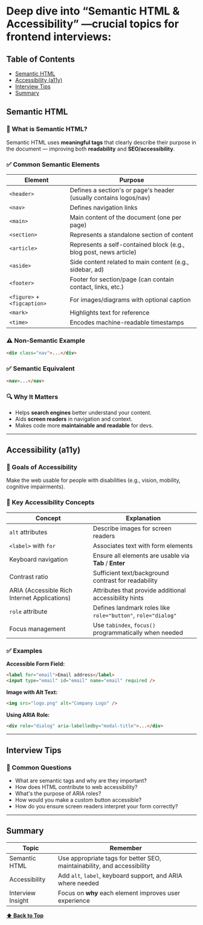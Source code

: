 # **Deep dive into “Semantic HTML & Accessibility” —crucial topics for frontend interviews:**

## Table of Contents

- [ Semantic HTML](#semantic-html)
- [ Accessibility (a11y)](<#accessibility-(a11y)>)
- [ Interview Tips](#interview-tips)
- [ Summary](#summary)

## Semantic HTML

### 🔹 What is Semantic HTML?

Semantic HTML uses **meaningful tags** that clearly describe their purpose in
the document — improving both **readability** and **SEO/accessibility**.

### ✅ Common Semantic Elements

| Element                     | Purpose                                                           |
| --------------------------- | ----------------------------------------------------------------- |
| `<header>`                  | Defines a section's or page's header (usually contains logos/nav) |
| `<nav>`                     | Defines navigation links                                          |
| `<main>`                    | Main content of the document (one per page)                       |
| `<section>`                 | Represents a standalone section of content                        |
| `<article>`                 | Represents a self-contained block (e.g., blog post, news article) |
| `<aside>`                   | Side content related to main content (e.g., sidebar, ad)          |
| `<footer>`                  | Footer for section/page (can contain contact, links, etc.)        |
| `<figure>` + `<figcaption>` | For images/diagrams with optional caption                         |
| `<mark>`                    | Highlights text for reference                                     |
| `<time>`                    | Encodes machine-readable timestamps                               |

### ⚠️ Non-Semantic Example

```html
<div class="nav">...</div>
```

### ✅ Semantic Equivalent

```html
<nav>...</nav>
```

### 🔍 Why It Matters

- Helps **search engines** better understand your content.
- Aids **screen readers** in navigation and context.
- Makes code more **maintainable and readable** for devs.

---

## Accessibility (a11y)

### 📌 Goals of Accessibility

Make the web usable for people with disabilities (e.g., vision, mobility,
cognitive impairments).

### 🔹 Key Accessibility Concepts

| Concept                                      | Explanation                                                  |
| -------------------------------------------- | ------------------------------------------------------------ |
| `alt` attributes                             | Describe images for screen readers                           |
| `<label>` with `for`                         | Associates text with form elements                           |
| Keyboard navigation                          | Ensure all elements are usable via **Tab** / **Enter**       |
| Contrast ratio                               | Sufficient text/background contrast for readability          |
| ARIA (Accessible Rich Internet Applications) | Attributes that provide additional accessibility hints       |
| `role` attribute                             | Defines landmark roles like `role="button"`, `role="dialog"` |
| Focus management                             | Use `tabindex`, `focus()` programmatically when needed       |

### ✅ Examples

**Accessible Form Field:**

```html
<label for="email">Email address</label>
<input type="email" id="email" name="email" required />
```

**Image with Alt Text:**

```html
<img src="logo.png" alt="Company Logo" />
```

**Using ARIA Role:**

```html
<div role="dialog" aria-labelledby="modal-title">...</div>
```

---

## Interview Tips

### 📌 Common Questions

- What are semantic tags and why are they important?
- How does HTML contribute to web accessibility?
- What's the purpose of ARIA roles?
- How would you make a custom button accessible?
- How do you ensure screen readers interpret your form correctly?

---

## Summary

| Topic             | Remember                                                                |
| ----------------- | ----------------------------------------------------------------------- |
| Semantic HTML     | Use appropriate tags for better SEO, maintainability, and accessibility |
| Accessibility     | Add `alt`, `label`, keyboard support, and ARIA where needed             |
| Interview Insight | Focus on **why** each element improves user experience                  |

**[⬆ Back to Top](#table-of-contents)**
